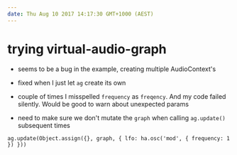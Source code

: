 ```yaml
---
date: Thu Aug 10 2017 14:17:30 GMT+1000 (AEST)
---
```


# trying virtual-audio-graph

- seems to be a bug in the example, creating multiple AudioContext's
- fixed when I just let `ag` create its own

- couple of times I misspelled `frequency` as `freqency`. And my code failed silently. Would be good to warn about unexpected params

- need to make sure we don't mutate the `graph` when calling `ag.update()` subsequent times

```
ag.update(Object.assign({}, graph, { lfo: ha.osc('mod', { frequency: 1 }) }))
```

